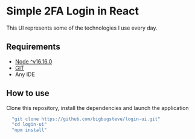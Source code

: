 # Simple 2FA Login in React

This UI represents some of the technologies I use every day.

## Requirements
- [Node ^v16.16.0](https://nodejs.org/en) 
- [GIT](https://git-scm.com/)
- Any IDE

## How to use

Clone this repository, install the dependencies and launch the application
 ```js
   "git clone https://github.com/bigbugsteve/login-ui.git"
   "cd login-ui"
   "npm install"
  ```
